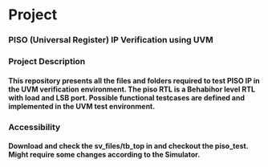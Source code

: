 # Project
### PISO (Universal Register) IP Verification using UVM
### Project Description
#### This repository presents all the files and folders required to test PISO IP in the UVM verification environment. The piso RTL is a Behabihor level RTL with load and LSB port. Possible functional testcases are defined and implemented in the UVM test environment.
### Accessibility 
#### Download and check the sv_files/tb_top in and checkout the piso_test. Might require some changes according to the Simulator.
